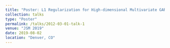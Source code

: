```yaml
---
title: "Poster: L1 Regularization for High-dimensional Multivariate GARCH Models"
collection: talks
type: "Poster"
permalink: /talks/2012-03-01-talk-1
venue: "JSM 2019"
date: 2019-08-02
location: "Denver, CO"
---
```


